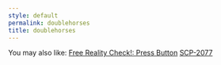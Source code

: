 ```yaml
---
style: default
permalink: doublehorses
title: doublehorses
---
```

You may also like:
[Free Reality Check!: Press Button](http://scp-wiki.net/free-reality-check-press-button)
[SCP-2077](http://scp-wiki.net/scp-2077)
